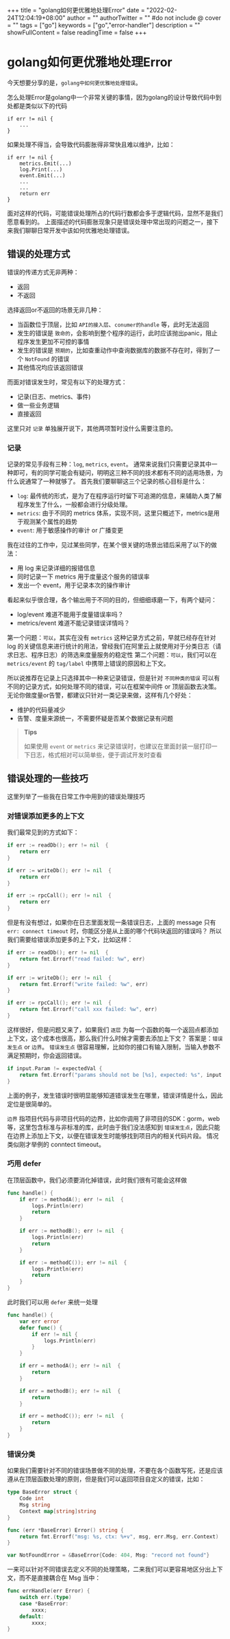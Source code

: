 +++
title = "golang如何更优雅地处理Error"
date = "2022-02-24T12:04:19+08:00"
author = ""
authorTwitter = "" #do not include @
cover = ""
tags = ["go"]
keywords = ["go","error-handler"]
description = ""
showFullContent = false
readingTime = false
+++

# golang如何更优雅地处理Error
今天想要分享的是，`golang中如何更优雅地处理错误`。

怎么处理Error是golang中一个非常关键的事情，因为golang的设计导致代码中到处都是类似以下的代码
```golang
if err != nil {
    ...
}
```

如果处理不得当，会导致代码膨胀得非常快且难以维护，比如：
```golang
if err != nil {
    metrics.Emit(...)
    log.Print(...)
    event.Emit(...)
    ...
    ...
    return err
}
```
面对这样的代码，可能错误处理所占的代码行数都会多于逻辑代码，显然不是我们愿意看到的。
上面描述的代码膨胀现象只是错误处理中常出现的问题之一，接下来我们聊聊日常开发中该如何优雅地处理错误。

## 错误的处理方式
错误的传递方式无非两种：
- 返回
- 不返回

选择返回or不返回的场景无非几种：
- 当函数位于顶层，比如 `API的接入层`、`conumer的handle` 等，此时无法返回
- 发生的错误是 `致命的`，会影响到整个程序的运行，此时应该抛出panic，阻止程序发生更加不可控的事情
- 发生的错误是 `预期的`，比如查重动作中查询数据库的数据不存在时，得到了一个 `NotFound` 的错误
- 其他情况均应该返回错误

而面对错误发生时，常见有以下的处理方式：
- 记录(日志、metrics、事件)
- 做一些业务逻辑
- 直接返回

这里只对 `记录` 单独展开说下，其他两项暂时没什么需要注意的。

### 记录
记录的常见手段有三种：`log`, `metrics`, `event`。
通常来说我们只需要记录其中一种即可，有的同学可能会有疑问，明明这三种不同的技术都有不同的适用场景，为什么说通常了一种就够了。
首先我们要聊聊这三个记录的核心目标是什么：
- `log`: 最传统的形式，是为了在程序运行时留下可追溯的信息，来辅助人类了解程序发生了什么，一般都会进行分级处理。
- `metrics`: 由于不同的 metrics 体系，实现不同，这里只概述下，metrics是用于观测某个属性的趋势
- `event`: 用于敏感操作的审计 or 广播变更

我在过往的工作中，见过某些同学，在某个很关键的场景出错后采用了以下的做法：
- 用 log 来记录详细的报错信息
- 同时记录一下 metrics 用于度量这个服务的错误率
- 发出一个 event，用于记录本次的操作审计

看起来似乎很合理，各个输出用于不同的目的，但细细琢磨一下，有两个疑问：
- log/event 难道不能用于度量错误率吗？
- metrics/event 难道不能记录错误详情吗？

第一个问题：`可以`，其实在没有 `metrics` 这种记录方式之前，早就已经存在针对 log 的关键信息来进行统计的用法，曾经我们在阿里云上就使用对于分类日志（请求日志、程序日志）的筛选来度量服务的稳定性
第二个问题：`可以`，我们可以在 `metrics/event` 的 `tag/label` 中携带上错误的原因和上下文。

所以说推荐在记录上只选择其中一种来记录错误，但是针对 `不同种类的错误` 可以有不同的记录方式，如何处理不同的错误，可以在框架中间件 or 顶层函数去决策。
无论你做度量or告警，都建议只针对一类记录来做，这样有几个好处：
- 维护的代码量减少
- 告警、度量来源统一，不需要怀疑是否某个数据记录有问题

> **Tips**
>
> 如果使用 `event` or `metrics` 来记录错误时，也建议在里面封装一层打印一下日志，格式相对可以简单些，便于调试开发时查看

## 错误处理的一些技巧
这里列举了一些我在日常工作中用到的错误处理技巧

### 对错误添加更多的上下文
我们最常见到的方式如下：
```go
if err := readDb(); err != nil  {
    return err
}

if err := writeDb(); err != nil  {
    return err
}

if err := rpcCall(); err != nil  {
    return err
}
```

但是有没有想过，如果你在日志里面发现一条错误日志，上面的 message 只有 `err: connect timeout` 时，你能区分是从上面的哪个代码块返回的错误吗？
所以我们需要给错误添加更多的上下文，比如这样：
```go
if err := readDb(); err != nil  {
    return fmt.Errorf("read failed: %w", err)
}

if err := writeDb(); err != nil  {
    return fmt.Errorf("write failed: %w", err)
}

if err := rpcCall(); err != nil  {
    return fmt.Errorf("call xxx failed: %w", err)
}
```

这样很好，但是问题又来了，如果我们 `逐层` 为每一个函数的每一个返回点都添加上下文，这个成本也很高，那么我们什么时候才需要去添加上下文？
答案是：`错误发生点` or `边界`。
`错误发生点` 很容易理解，比如你的接口有输入限制，当输入参数不满足预期时，你会返回错误。
```go
if input.Param != expectedVal {
    return fmt.Errorf("params should not be [%s], expected: %s", input.Param, expectedVal)
}
```
上面的例子，发生错误时很明显能够知道错误发生在哪里，错误详情是什么，因此定位是很简单的。

`边界` 指项目代码与非项目代码的边界，比如你调用了非项目的SDK：gorm，web 等，这里包含标准与非标准的库，此时由于我们没法感知到 `错误发生点`，因此只能在边界上添加上下文，以便在错误发生时能够找到项目内的相关代码片段。
情况类似刚才举例的 conntect timeout。 

### 巧用 defer
在顶层函数中，我们必须要消化掉错误，此时我们很有可能会这样做
```go
func handle() {
    if err := methodA(); err != nil  {
        logs.Println(err)
        return
    }

    if err := methodB(); err != nil  {
        logs.Println(err)
        return
    }

    if err := methodC()); err != nil  {
        logs.Println(err)
        return
    }
}
```
此时我们可以用 `defer` 来统一处理
```go
func handle() {
    var err error
    defer func() {
        if err != nil {
            logs.Println(err)
        }
    }

    if err = methodA(); err != nil  {
        return
    }

    if err = methodB(); err != nil  {
        return
    }

    if err = methodC()); err != nil  {
        return
    }
}
```

### 错误分类
如果我们需要针对不同的错误场景做不同的处理，不要在各个函数写死，还是应该遵从在顶层函数处理的原则，但是我们可以返回项目自定义的错误，比如：
```go
type BaseError struct {
    Code int
    Msg string
    Context map[string]string
}

func (err *BaseError) Error() string {
    return fmt.Errorf("msg: %s, ctx: %+v", msg, err.Msg, err.Context)
}

var NotFoundError = &BaseError{Code: 404, Msg: "record not found"}
```

一来可以针对不同错误去定义不同的处理策略，二来我们可以更容易地区分出上下文，而不是直接耦合在 Msg 当中：
```go
func errHandle(err Error) {
    switch err.(type)
    case *BaseError:
        xxxx;
    default:
        xxxx;
}
```